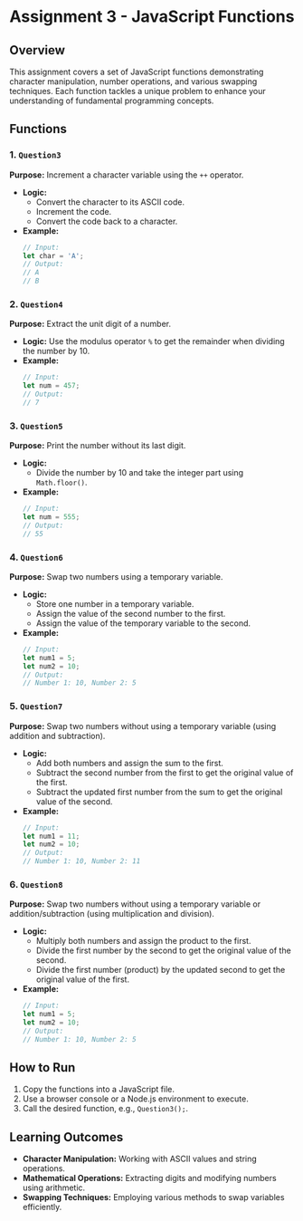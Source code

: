 # Assignment 3 - JavaScript Functions

## Overview
This assignment covers a set of JavaScript functions demonstrating character manipulation, number operations, and various swapping techniques. Each function tackles a unique problem to enhance your understanding of fundamental programming concepts.

## Functions

### 1. `Question3`
**Purpose:** Increment a character variable using the `++` operator.
- **Logic:**
  - Convert the character to its ASCII code.
  - Increment the code.
  - Convert the code back to a character.
- **Example:**
  ```javascript
  // Input:
  let char = 'A';
  // Output:
  // A
  // B
  ```

### 2. `Question4`
**Purpose:** Extract the unit digit of a number.
- **Logic:** Use the modulus operator `%` to get the remainder when dividing the number by 10.
- **Example:**
  ```javascript
  // Input:
  let num = 457;
  // Output:
  // 7
  ```

### 3. `Question5`
**Purpose:** Print the number without its last digit.
- **Logic:**
  - Divide the number by 10 and take the integer part using `Math.floor()`.
- **Example:**
  ```javascript
  // Input:
  let num = 555;
  // Output:
  // 55
  ```

### 4. `Question6`
**Purpose:** Swap two numbers using a temporary variable.
- **Logic:**
  - Store one number in a temporary variable.
  - Assign the value of the second number to the first.
  - Assign the value of the temporary variable to the second.
- **Example:**
  ```javascript
  // Input:
  let num1 = 5;
  let num2 = 10;
  // Output:
  // Number 1: 10, Number 2: 5
  ```

### 5. `Question7`
**Purpose:** Swap two numbers without using a temporary variable (using addition and subtraction).
- **Logic:**
  - Add both numbers and assign the sum to the first.
  - Subtract the second number from the first to get the original value of the first.
  - Subtract the updated first number from the sum to get the original value of the second.
- **Example:**
  ```javascript
  // Input:
  let num1 = 11;
  let num2 = 10;
  // Output:
  // Number 1: 10, Number 2: 11
  ```

### 6. `Question8`
**Purpose:** Swap two numbers without using a temporary variable or addition/subtraction (using multiplication and division).
- **Logic:**
  - Multiply both numbers and assign the product to the first.
  - Divide the first number by the second to get the original value of the second.
  - Divide the first number (product) by the updated second to get the original value of the first.
- **Example:**
  ```javascript
  // Input:
  let num1 = 5;
  let num2 = 10;
  // Output:
  // Number 1: 10, Number 2: 5
  ```

## How to Run
1. Copy the functions into a JavaScript file.
2. Use a browser console or a Node.js environment to execute.
3. Call the desired function, e.g., `Question3();`.

## Learning Outcomes
- **Character Manipulation:** Working with ASCII values and string operations.
- **Mathematical Operations:** Extracting digits and modifying numbers using arithmetic.
- **Swapping Techniques:** Employing various methods to swap variables efficiently.

